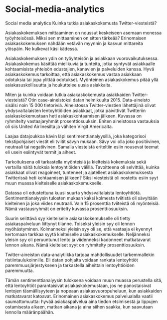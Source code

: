 # Social-media-analytics
Social media analytics
Kuinka tutkia asiakaskokemusta Twitter-viesteistä?

Asiakaskokemuksen mittaaminen on noussut keskeiseen asemaan monessa työyhteisössä. Miksi sen mittaaminen on sitten tärkeää? Erinomaisen asiakaskokemuksen nähdään vetävän myynnin ja kasvun mittareita ylöspäin. Ne kulkevat käsi kädessä.

Asiakaskokemuksen ydin on työyhteisön ja asiakkaan vuorovaikutuksessa. Asiakaskokemus käsittää mielikuvia ja tunteita, jotka syntyvät asiakkaalle kohtaamisista yhteisön edustajien, kanavien ja palveluiden kanssa. Hyvä asiakaskokemus tarkoittaa, että asiakaskokemus vastaa asiakkaan odotuksia tai jopa ylittää odotukset. Myönteinen asiakaskokemus pitää yllä asiakasuskollisuutta ja houkuttelee uusia asiakkaita.

Miten ja kuinka voidaan tutkia asiakaskokemusta asiakkaiden Twitter-viesteistä? Otin case-aineistoksi datan helmikuulta 2015. Data-aineisto sisälsi noin 15 000 tietoriviä. Aineistossa Twitter-viestien lähettäjinä olivat yhdysvaltalaisten lentoyhtiöiden asiakkaat, jotka päivittivät Twitteriin asiakaskokemustaan heti asiakaskohtaamisen jälkeen. Kuvassa on ryhmitelty vastaajaryhmät prosenttiosuuksin. Eniten aineistossa vastauksia oli siis United Airlinesilta ja vähiten Virgit Americalta.

Laajaa datajoukkoa kävin läpi sentimenttianalyysillä, joka kategorisoi tekstipohjaiset viestit eli tviitit sävyn mukaan. Sävy voi olla joko positiivinen, neutraali tai negatiivinen. Samalla viesteistä eriteltiin esiin nousevat teemat eli usein esiintyvät termit ja aiheet.

Tarkoituksena oli tarkastella myönteisiä ja kielteisiä kokemuksia sekä vertailla näitä tuloksia lentoyhtiöiden välillä. Tavoitteena oli selvittää, kuinka asiakkaat olivat reagoineet, tunteneet ja ajatelleet asiakaskokemuksesta Twitterissä heti kohtaamisen jälkeen? Siksi viesteistä oli nostettu esiin syyt muun muassa kielteiselle asiakaskokemukselle.

Datassa oli edustettuna kuusi suurta yhdysvaltalaista lentoyhtiötä. Sentimenttianalyysin tulosten mukaan kaksi kolmesta tviitistä oli sävyltään kielteinen ja joka viides neutraali. Vain 15 prosenttia tviiteistä oli myönteisiä. Nämä vastausryhmät on eritelty kuvassa prosenttiosuuksin.

Suurin selittävä syy kielteiselle asiakaskokemukselle oli tietty asiakaspalveluun liittynyt tilanne. Toiseksi yleisin syy oli lennon myöhästyminen. Kolmanneksi yleisin syy oli se, että vastaaja ei kyennyt kertomaan tarkkaa syytä kielteiselle asiakaskokemukselle. Neljänneksi yleisin syy oli peruuntunut lento ja viidenneksi kadonneet matkatavarat lennon aikana. Nämä kielteiset syyt on ryhmitelty prosenttiosuuksin.

Twitter-aineiston data-analytiikka tarjoaa mahdollisuudet tarkemmallekin ristiintaulukoinnille. Eli datan pohjalta voidaan rankata lentoyhtiöt paremmuusjärjestykseen ja tarkastella aiheittain lentoyhtiöiden paremmuutta.

Tämän sentimenttianalyysin tuloksena voidaan muun muassa perustella sitä, että lentoyhtiöt parantaisivat asiakaskokemustaan, jos ne panostaisivat lentojen täsmällisyyteen ja nopeaan asiakasvuoropuheluun, kun asiakkaiden matkatavarat katoavat. Erinomainen asiakaskokemus palvelualalla vaatii saumattomuutta: hyvää asiakaspalvelua aina tiedon etsimisestä ja lippujen ostamisesta alkaen, matkan aikana ja aina siihen saakka, kun saavutaan lennolla määränpäähän.

